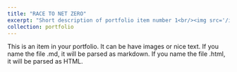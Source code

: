 ```yaml
---
title: "RACE TO NET ZERO"
excerpt: "Short description of portfolio item number 1<br/><img src='/images/proj1p1.png'>"
collection: portfolio
---
```


This is an item in your portfolio. It can be have images or nice text. If you name the file .md, it will be parsed as markdown. If you name the file .html, it will be parsed as HTML. 
